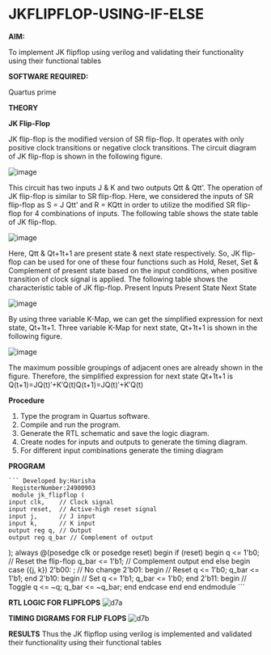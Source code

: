 # JKFLIPFLOP-USING-IF-ELSE

**AIM:** 

To implement  JK flipflop using verilog and validating their functionality using their functional tables

**SOFTWARE REQUIRED:**

Quartus prime

**THEORY**

**JK Flip-Flop**

JK flip-flop is the modified version of SR flip-flop. It operates with only positive clock transitions or negative clock transitions. The circuit diagram of JK flip-flop is shown in the following figure.

![image](https://github.com/naavaneetha/JKFLIPFLOP-USING-IF-ELSE/assets/154305477/a649c30b-232b-4558-b188-fd6c09845180)


This circuit has two inputs J & K and two outputs Qtt & Qtt’. The operation of JK flip-flop is similar to SR flip-flop. Here, we considered the inputs of SR flip-flop as S = J Qtt’ and R = KQtt in order to utilize the modified SR flip-flop for 4 combinations of inputs. The following table shows the state table of JK flip-flop.

![image](https://github.com/naavaneetha/JKFLIPFLOP-USING-IF-ELSE/assets/154305477/c4360742-e8a8-4937-b089-c46c0433f9a3)

 
Here, Qtt & Qt+1t+1 are present state & next state respectively. So, JK flip-flop can be used for one of these four functions such as Hold, Reset, Set & Complement of present state based on the input conditions, when positive transition of clock signal is applied. The following table shows the characteristic table of JK flip-flop. Present Inputs Present State Next State
 
![image](https://github.com/naavaneetha/JKFLIPFLOP-USING-IF-ELSE/assets/154305477/6c275261-a6d5-4c37-a3a7-1e88ca11c4cd)

By using three variable K-Map, we can get the simplified expression for next state, Qt+1t+1. Three variable K-Map for next state, Qt+1t+1 is shown in the following figure.
 
![image](https://github.com/naavaneetha/JKFLIPFLOP-USING-IF-ELSE/assets/154305477/5174f41b-0ce0-4329-a372-6d1943ea6673)

The maximum possible groupings of adjacent ones are already shown in the figure. Therefore, the simplified expression for next state Qt+1t+1 is Q(t+1)=JQ(t)′+K′Q(t)Q(t+1)=JQ(t)′+K′Q(t)

**Procedure**
1. Type the program in Quartus software.
 2. Compile and run the program.
 3. Generate the RTL schematic and save the logic diagram.
 4. Create nodes for inputs and outputs to generate the timing diagram.
 5. For different input combinations generate the timing diagram

**PROGRAM**

    ``` Developed by:Harisha
     RegisterNumber:24900903
     module jk_flipflop (
    input clk,    // Clock signal
    input reset,  // Active-high reset signal
    input j,      // J input
    input k,      // K input
    output reg q, // Output
    output reg q_bar // Complement of output
);
    always @(posedge clk or posedge reset) begin
        if (reset) begin
            q <= 1'b0;       // Reset the flip-flop
            q_bar <= 1'b1;   // Complement output
        end
        else begin
            case ({j, k})
                2'b00: ;              // No change
                2'b01: begin          // Reset
                    q <= 1'b0;
                    q_bar <= 1'b1;
                end
                2'b10: begin          // Set
                    q <= 1'b1;
                    q_bar <= 1'b0;
                end
                2'b11: begin          // Toggle
                    q <= ~q;
                    q_bar <= ~q_bar;
                end
            endcase
        end
    end
 endmodule ```

**RTL LOGIC FOR FLIPFLOPS**
![d7a](https://github.com/user-attachments/assets/fae55733-f33b-43c8-baeb-ecea5a9c7000)

**TIMING DIGRAMS FOR FLIP FLOPS**
![d7b](https://github.com/user-attachments/assets/a0383026-ccc2-463b-abb0-145ac2470c4a)

**RESULTS**
Thus the JK flipflop using verilog is implemented and validated their functionality
 using their functional tables
